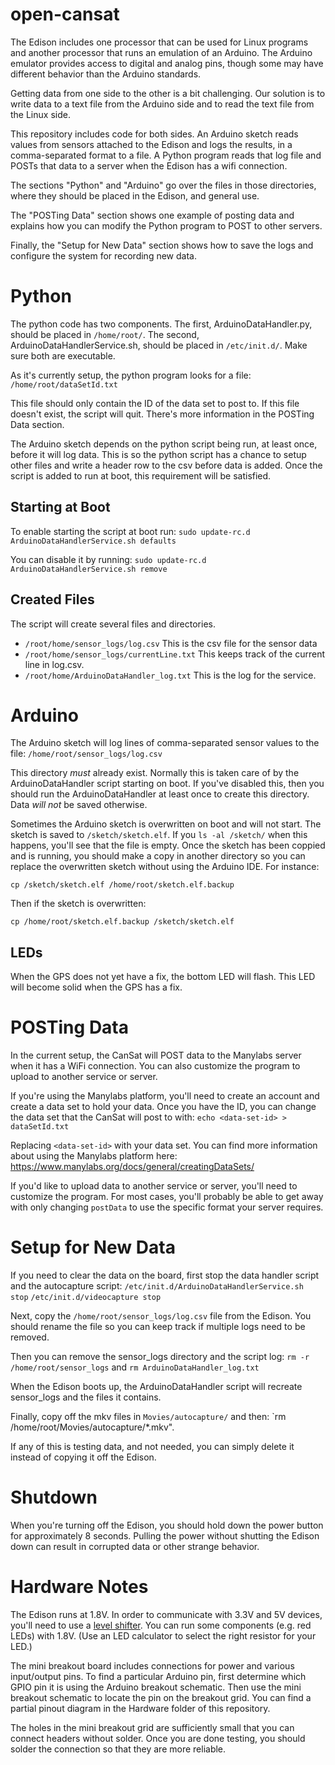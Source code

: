 open-cansat
===========

The Edison includes one processor that can be used for Linux programs
and another processor that runs an emulation of an Arduino. The Arduino
emulator provides access to digital and analog pins, though 
some may have different behavior than the Arduino standards.

Getting data from one side to the other is a bit challenging. Our solution
is to write data to a text file from the Arduino side and to read the text
file from the Linux side.

This repository includes code for both sides. An Arduino sketch reads values 
from sensors attached to the Edison and logs the results, in a comma-separated
format to a file. A Python program reads that log file and POSTs that data
to a server when the Edison has a wifi connection.

The sections "Python" and "Arduino" go over the files in those directories,
where they should be placed in the Edison, and general use.

The "POSTing Data" section shows one example of posting data and explains how
you can modify the Python program to POST to other servers.

Finally, the "Setup for New Data" section shows how to save the logs and
configure the system for recording new data.

# Python #

The python code has two components. The first, ArduinoDataHandler.py, should be
placed in `/home/root/`. The second, ArduinoDataHandlerService.sh, should be
placed in `/etc/init.d/`. Make sure both are executable.

As it's currently setup, the python program looks for a file:
`/home/root/dataSetId.txt`

This file should only contain the ID of the data set to post to. If this file
doesn't exist, the script will quit. There's more information in the POSTing
Data section.

The Arduino sketch depends on the python script being run, at least once, before
it will log data. This is so the python script has a chance to setup other files
and write a header row to the csv before data is added. Once the script is added
to run at boot, this requirement will be satisfied.

## Starting at Boot ##

To enable starting the script at boot run:
`sudo update-rc.d ArduinoDataHandlerService.sh defaults`

You can disable it by running:
`sudo update-rc.d ArduinoDataHandlerService.sh remove`

## Created Files ##

The script will create several files and directories.

* `/root/home/sensor_logs/log.csv` This is the csv file for the sensor data
* `/root/home/sensor_logs/currentLine.txt` This keeps track of the current line
  in log.csv.
* `/root/home/ArduinoDataHandler_log.txt` This is the log for the service.

# Arduino #

The Arduino sketch will log lines of comma-separated sensor values to the file:
`/home/root/sensor_logs/log.csv`

This directory _must_ already exist. Normally this is taken care of by the
ArduinoDataHandler script starting on boot. If you've disabled this, then you
should run the ArduinoDataHandler at least once to create this directory. Data
_will not_ be saved otherwise.

Sometimes the Arduino sketch is overwritten on boot and will not start. The
sketch is saved to `/sketch/sketch.elf`. If you `ls -al /sketch/` when this
happens, you'll see that the file is empty. Once the sketch has been coppied and
is running, you should make a copy in another directory so you can replace the
overwritten sketch without using the Arduino IDE. For instance:

`cp /sketch/sketch.elf /home/root/sketch.elf.backup`

Then if the sketch is overwritten:

`cp /home/root/sketch.elf.backup /sketch/sketch.elf`

## LEDs ##

When the GPS does not yet have a fix, the bottom LED will flash. This LED will
become solid when the GPS has a fix.

# POSTing Data #

In the current setup, the CanSat will POST data to the Manylabs server when it
has a WiFi connection. You can also customize the program to upload to another
service or server.

If you're using the Manylabs platform, you'll need to create an account and
create a data set to hold your data. Once you have the ID, you can change the
data set that the CanSat will post to with:
`echo <data-set-id> > dataSetId.txt`

Replacing `<data-set-id>` with your data set. You can find more information
about using the Manylabs platform here:
https://www.manylabs.org/docs/general/creatingDataSets/

If you'd like to upload data to another service or server, you'll need to
customize the program. For most cases, you'll probably be able to get away with
only changing `postData` to use the specific format your server requires.

# Setup for New Data #

If you need to clear the data on the board, first stop the data handler script
and the autocapture script:
`/etc/init.d/ArduinoDataHandlerService.sh stop`
`/etc/init.d/videocapture stop`

Next, copy the `/home/root/sensor_logs/log.csv` file from the Edison. You should
rename the file so you can keep track if multiple logs need to be removed.

Then you can remove the sensor_logs directory and the script log:
`rm -r /home/root/sensor_logs` and `rm ArduinoDataHandler_log.txt`

When the Edison boots up, the ArduinoDataHandler script will recreate
sensor_logs and the files it contains.

Finally, copy off the mkv files in `Movies/autocapture/` and then:
`rm /home/root/Movies/autocapture/*.mkv".

If any of this is testing data, and not needed, you can simply delete it instead
of copying it off the Edison.

# Shutdown #

When you're turning off the Edison, you should hold down the power button for
approximately 8 seconds. Pulling the power without shutting the Edison down can
result in corrupted data or other strange behavior.

# Hardware Notes #

The Edison runs at 1.8V. In order to communicate with 3.3V and 5V devices, you'll
need to use a [level shifter](https://www.sparkfun.com/products/12009). 
You can run some components (e.g. red LEDs) with 1.8V. (Use an LED calculator
to select the right resistor for your LED.)

The mini breakout board includes connections for power and various input/output pins.
To find a particular Arduino pin, first determine which GPIO pin it is using the
Arduino breakout schematic. Then use the mini breakout schematic to locate the
pin on the breakout grid. You can find a partial pinout diagram in the Hardware
folder of this repository.

The holes in the mini breakout grid are sufficiently small that you can connect
headers without solder. Once you are done testing, you should solder the connection
so that they are more reliable.
